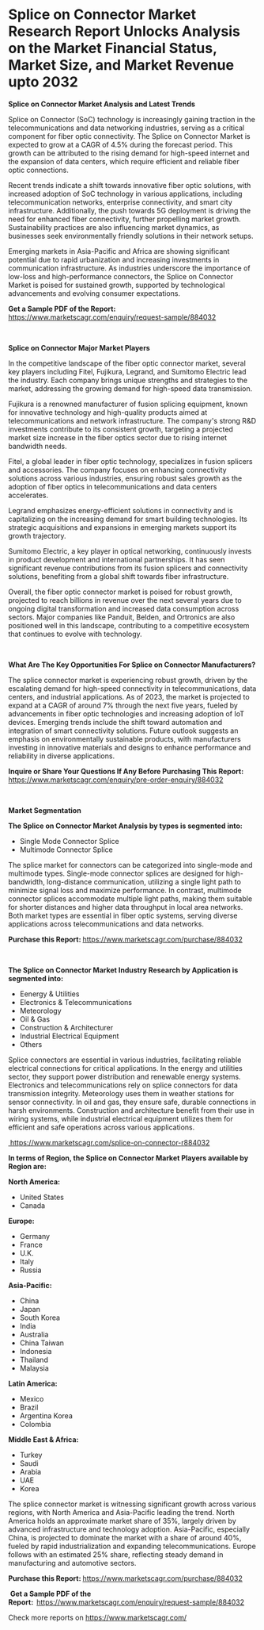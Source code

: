 <p><h1>Splice on Connector Market Research Report Unlocks Analysis on the Market Financial Status, Market Size, and Market Revenue upto 2032</h1></p><p><strong>Splice on Connector Market Analysis and Latest Trends</strong></p>
<p><p>Splice on Connector (SoC) technology is increasingly gaining traction in the telecommunications and data networking industries, serving as a critical component for fiber optic connectivity. The Splice on Connector Market is expected to grow at a CAGR of 4.5% during the forecast period. This growth can be attributed to the rising demand for high-speed internet and the expansion of data centers, which require efficient and reliable fiber optic connections.</p><p>Recent trends indicate a shift towards innovative fiber optic solutions, with increased adoption of SoC technology in various applications, including telecommunication networks, enterprise connectivity, and smart city infrastructure. Additionally, the push towards 5G deployment is driving the need for enhanced fiber connectivity, further propelling market growth. Sustainability practices are also influencing market dynamics, as businesses seek environmentally friendly solutions in their network setups.</p><p>Emerging markets in Asia-Pacific and Africa are showing significant potential due to rapid urbanization and increasing investments in communication infrastructure. As industries underscore the importance of low-loss and high-performance connectors, the Splice on Connector Market is poised for sustained growth, supported by technological advancements and evolving consumer expectations.</p></p>
<p><strong>Get a Sample PDF of the Report:&nbsp;</strong> <a href="https://www.marketscagr.com/enquiry/request-sample/884032?utm_campaign=2246&utm_medium=2&utm_source=Github&utm_content=ia&utm_term=13022025&utm_id=splice-on-connector">https://www.marketscagr.com/enquiry/request-sample/884032</a></p>
<p>&nbsp;</p>
<p><strong>Splice on Connector Major Market Players</strong></p>
<p><p>In the competitive landscape of the fiber optic connector market, several key players including Fitel, Fujikura, Legrand, and Sumitomo Electric lead the industry. Each company brings unique strengths and strategies to the market, addressing the growing demand for high-speed data transmission.</p><p>Fujikura is a renowned manufacturer of fusion splicing equipment, known for innovative technology and high-quality products aimed at telecommunications and network infrastructure. The company's strong R&D investments contribute to its consistent growth, targeting a projected market size increase in the fiber optics sector due to rising internet bandwidth needs.</p><p>Fitel, a global leader in fiber optic technology, specializes in fusion splicers and accessories. The company focuses on enhancing connectivity solutions across various industries, ensuring robust sales growth as the adoption of fiber optics in telecommunications and data centers accelerates. </p><p>Legrand emphasizes energy-efficient solutions in connectivity and is capitalizing on the increasing demand for smart building technologies. Its strategic acquisitions and expansions in emerging markets support its growth trajectory.</p><p>Sumitomo Electric, a key player in optical networking, continuously invests in product development and international partnerships. It has seen significant revenue contributions from its fusion splicers and connectivity solutions, benefiting from a global shift towards fiber infrastructure.</p><p>Overall, the fiber optic connector market is poised for robust growth, projected to reach billions in revenue over the next several years due to ongoing digital transformation and increased data consumption across sectors. Major companies like Panduit, Belden, and Ortronics are also positioned well in this landscape, contributing to a competitive ecosystem that continues to evolve with technology.</p></p>
<p>&nbsp;</p>
<p><strong>What Are The Key Opportunities For Splice on Connector Manufacturers?</strong></p>
<p><p>The splice connector market is experiencing robust growth, driven by the escalating demand for high-speed connectivity in telecommunications, data centers, and industrial applications. As of 2023, the market is projected to expand at a CAGR of around 7% through the next five years, fueled by advancements in fiber optic technologies and increasing adoption of IoT devices. Emerging trends include the shift toward automation and integration of smart connectivity solutions. Future outlook suggests an emphasis on environmentally sustainable products, with manufacturers investing in innovative materials and designs to enhance performance and reliability in diverse applications.</p></p>
<p><strong>Inquire or Share Your Questions If Any Before Purchasing This Report:</strong> <a href="https://www.marketscagr.com/enquiry/pre-order-enquiry/884032?utm_campaign=2246&utm_medium=2&utm_source=Github&utm_content=ia&utm_term=13022025&utm_id=splice-on-connector">https://www.marketscagr.com/enquiry/pre-order-enquiry/884032</a></p>
<p>&nbsp;</p>
<p><strong>Market Segmentation</strong></p>
<p><strong>The Splice on Connector Market Analysis by types is segmented into:</strong></p>
<p><ul><li>Single Mode Connector Splice</li><li>Multimode Connector Splice</li></ul></p>
<p><p>The splice market for connectors can be categorized into single-mode and multimode types. Single-mode connector splices are designed for high-bandwidth, long-distance communication, utilizing a single light path to minimize signal loss and maximize performance. In contrast, multimode connector splices accommodate multiple light paths, making them suitable for shorter distances and higher data throughput in local area networks. Both market types are essential in fiber optic systems, serving diverse applications across telecommunications and data networks.</p></p>
<p><strong>Purchase this Report:&nbsp;</strong><a href="https://www.marketscagr.com/purchase/884032?utm_campaign=2246&utm_medium=2&utm_source=Github&utm_content=ia&utm_term=13022025&utm_id=splice-on-connector">https://www.marketscagr.com/purchase/884032</a></p>
<p>&nbsp;</p>
<p><strong>The Splice on Connector Market Industry Research by Application is segmented into:</strong></p>
<p><ul><li>Eenergy & Utilities</li><li>Electronics & Telecommunications</li><li>Meteorology</li><li>Oil & Gas</li><li>Construction & Architecturer</li><li>Industrial Electrical Equipment</li><li>Others</li></ul></p>
<p><p>Splice connectors are essential in various industries, facilitating reliable electrical connections for critical applications. In the energy and utilities sector, they support power distribution and renewable energy systems. Electronics and telecommunications rely on splice connectors for data transmission integrity. Meteorology uses them in weather stations for sensor connectivity. In oil and gas, they ensure safe, durable connections in harsh environments. Construction and architecture benefit from their use in wiring systems, while industrial electrical equipment utilizes them for efficient and safe operations across various applications.</p></p>
<p><a href="https://www.marketscagr.com/splice-on-connector-r884032?utm_campaign=2246&utm_medium=2&utm_source=Github&utm_content=ia&utm_term=13022025&utm_id=splice-on-connector">&nbsp;https://www.marketscagr.com/splice-on-connector-r884032</a></p>
<p><strong>In terms of Region, the Splice on Connector Market Players available by Region are:</strong></p>
<p>
    <p> <strong> North America: </strong>
        <ul>
            <li>United States</li>
            <li>Canada</li>
        </ul>
        </p> 
    <p> <strong> Europe: </strong>
        <ul>
            <li>Germany</li>
            <li>France</li>
            <li>U.K.</li>
            <li>Italy</li>
            <li>Russia</li>
        </ul>
        </p> 
    <p> <strong> Asia-Pacific: </strong>
        <ul>
            <li>China</li>
            <li>Japan</li>
            <li>South Korea</li>
            <li>India</li>
            <li>Australia</li>
            <li>China Taiwan</li>
            <li>Indonesia</li>
            <li>Thailand</li>
            <li>Malaysia</li>
        </ul>
        </p> 
    <p> <strong> Latin America: </strong>
        <ul>
            <li>Mexico</li>
            <li>Brazil</li>
            <li>Argentina Korea</li>
            <li>Colombia</li>
        </ul>
        </p> 
    <p> <strong> Middle East & Africa: </strong>
        <ul>
            <li>Turkey</li>
            <li>Saudi</li>
            <li>Arabia</li>
            <li>UAE</li>
            <li>Korea</li>
        </ul>
    </p>
    </p>
<p><p>The splice connector market is witnessing significant growth across various regions, with North America and Asia-Pacific leading the trend. North America holds an approximate market share of 35%, largely driven by advanced infrastructure and technology adoption. Asia-Pacific, especially China, is projected to dominate the market with a share of around 40%, fueled by rapid industrialization and expanding telecommunications. Europe follows with an estimated 25% share, reflecting steady demand in manufacturing and automotive sectors.</p></p>
<p><strong>Purchase this Report: </strong><a href="https://www.marketscagr.com/purchase/884032?utm_campaign=2246&utm_medium=2&utm_source=Github&utm_content=ia&utm_term=13022025&utm_id=splice-on-connector">https://www.marketscagr.com/purchase/884032</a></p>
<p>&nbsp;<strong>Get a Sample PDF of the Report:&nbsp;&nbsp;</strong><a href="https://www.marketscagr.com/enquiry/request-sample/884032?utm_campaign=2246&utm_medium=2&utm_source=Github&utm_content=ia&utm_term=13022025&utm_id=splice-on-connector">https://www.marketscagr.com/enquiry/request-sample/884032</a></p>
<p><strong></strong></p>
<p>Check more reports on <a href="https://www.marketscagr.com/?utm_campaign=2246&utm_medium=2&utm_source=Github&utm_content=ia&utm_term=13022025&utm_id=splice-on-connector">https://www.marketscagr.com/</a></p>
